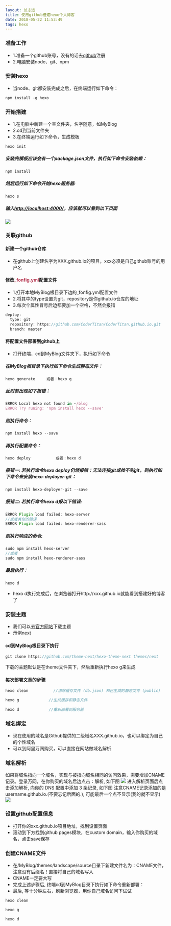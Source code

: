 ```yaml
---
layout: 兰志远
title: 使用github搭建hexo个人博客
date: 2018-05-22 11:53:49
tags: hexo
---
```

### 准备工作
* 1.准备一个github账号，没有的话去[github](https://github.com/)注册
* 2.电脑安装node、git、npm

### 安装hexo
* 当node、git都安装完成之后，在终端运行如下命令：
``` javascript
npm install -g hexo 
```
### 开始搭建
* 1.在电脑中新建一个空文件夹，名字随意，如MyBlog
* 2.cd到当前文件夹
* 3.在终端运行如下命令，生成模板
``` javascript
hexo init
```
##### 安装完模板应该会有一个package.json文件，执行如下命令安装依赖：
``` javascript
npm install 
```
##### 然后运行如下命令开始hexo服务器:
``` javascript
hexo s
```
##### 输入[http://localhost:4000/](http://localhost:4000/)，应该就可以看到以下页面
![](http://upload-images.jianshu.io/upload_images/4122543-dfe49f13bcfd743d.png?imageMogr2/auto-orient/strip%7CimageView2/2/w/600)
### 关联github
#### 新建一个github仓库
* 在github上创建名字为XXX.github.io的项目，xxx必须是自己github账号的用户名

#### 修改<label style="color:#b63650">_fonfig.yml</label>配置文件
* 1.打开本地MyBlog根目录下边的_fonfig.yml配置文件
* 2.将其中的type设置为git，repository是你github.io仓库的地址
* 3.每次个属性冒号后边都要加一个空格，不然会报错
``` javascript
deploy:
  type: git
  repository: https://github.com/CoderTitan/CoderTitan.github.io.git
  branch: master
```
#### 将配置文件部署到github上
* 打开终端，cd到MyBlog文件夹下，执行如下命令

##### 在MyBlog根目录下执行如下命令生成静态文件：
``` javascript
hexo generate     或者：hexo g
```
##### 此时若出现如下报错：
``` javascript
ERROR Local hexo not found in ~/blog
ERROR Try runing: 'npm install hexo --save'
```
##### 则执行命令：
``` javascript
npm install hexo --save
```
##### 再执行配置命令：
``` javascript
hexo deploy           或者：hexo d
```
##### 报错一: 若执行命令hexo deploy仍然报错：无法连接git或找不到git，则执行如下命令来安装hexo-deployer-git：
``` javascript
npm install hexo-deployer-git --save
```
##### 报错二: 若执行命令hexo d报以下错误:
``` javascript
ERROR Plugin load failed: hexo-server
//或者类似的错误
ERROR Plugin load failed: hexo-renderer-sass
```
##### 则执行响应的命令:
``` javascript
sudo npm install hexo-server
//或者
sudo npm install hexo-renderer-sass
```
##### 最后执行：
``` javascript
hexo d
```
* hexo d执行完成后，在浏览器打开http://xxx.github.io就能看到搭建好的博客了

### 安装主题
* 我们可以去[官方网站](https://hexo.io/themes/)下载主题
* 示例next

#### cd到MyBlog根目录下执行
``` javascript
git clone https://github.com/theme-next/hexo-theme-next themes/next
```
下载的主题默认是在theme文件夹下，然后重新执行hexo g来生成

#### 每次部署文章的步骤
``` javascript
hexo clean           //清除缓存文件 (db.json) 和已生成的静态文件 (public)

hexo g             //生成缓存和静态文件
 
hexo d             //重新部署到服务器
```
### 域名绑定
* 现在使用的域名是Github提供的二级域名XXX.github.io，也可以绑定为自己的个性域名
* 可以到阿里万网购买，可以直接在网站做域名解析

### 域名解析
如果将域名指向一个域名，实现与被指向域名相同的访问效果，需要增加CNAME记录。登录万网，在你购买的域名后边点击：解析, 如下图
![](http://upload-images.jianshu.io/upload_images/4122543-952aa0a8a84a089f.png?imageMogr2/auto-orient/strip%7CimageView2/2/w/1240)
进入解析页面后点击添加解析, 向你的 DNS 配置中添加 3 条记录, 如下图
注意CNAME记录添加的是username.github.io.(不要忘记后面的.), 可能最后一个点不显示(我的就不显示)
![](http://upload-images.jianshu.io/upload_images/4122543-b2435667d603f844.png?imageMogr2/auto-orient/strip%7CimageView2/2/w/1240)

### 设置github配置信息
* 打开你的xxx.github.io项目地址，找到设置页面
* 滚动到下方找到github pages模块，在custom domain，输入你购买的域名，点击save保存

### 创建CNAME文件
* 在/MyBlog/themes/landscape/source目录下新建文件名为：CNAME文件，注意没有后缀名！直接将自己的域名写入
* CNAME一定要大写
* 完成上述步骤后, 终端cd到MyBlog目录下执行如下命令重新部署：
* 最后, 等十分钟左右，刷新浏览器，用你自己域名访问下试试

``` javascript
hexo clean

hexo g

hexo d
```


